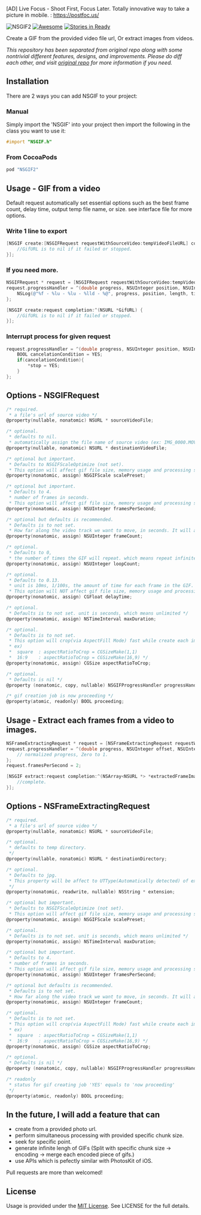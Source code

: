 [AD] Live Focus - Shoot First, Focus Later. Totally innovative way to take a picture in mobile. : https://postfoc.us/

![NSGIF2](https://raw.githubusercontent.com/metasmile/NSGIF2/master/title.png?v=2)
[![Awesome](https://cdn.rawgit.com/sindresorhus/awesome/d7305f38d29fed78fa85652e3a63e154dd8e8829/media/badge.svg)](https://github.com/vsouza/awesome-ios#gif)
[![Stories in Ready](https://badge.waffle.io/metasmile/NSGIF2.svg?label=ready&title=Tasks)](http://waffle.io/metasmile/NSGIF2)

Create a GIF from the provided video file url, Or extract images from videos.

*This repository has been separated from original repo along with some nontrivial different features, designs, and improvements. Please do diff each other, and visit [original repo](https://github.com/NSRare/NSGIF) for more information if you need.*

## Installation

There are 2 ways you can add NSGIF to your project:

### Manual

Simply import the 'NSGIF' into your project then import the following in the class you want to use it:
```objective-c
#import "NSGIF.h"
```      
### From CocoaPods

```ruby
pod "NSGIF2"
```

## Usage - GIF from a video

Default request automatically set essential options such as the best frame count, delay time, output temp file name, or size. see interface file for more options.

### Write 1 line to export
```objective-c
[NSGIF create:[NSGIFRequest requestWithSourceVideo:tempVideoFileURL] completion:^(NSURL *GifURL) {
    //GifURL is to nil if it failed or stopped.
}];
```

### If you need more.
```objective-c
NSGIFRequest * request = [NSGIFRequest requestWithSourceVideo:tempVideoFileURL destination:gifFileURL];
request.progressHandler = ^(double progress, NSUInteger position, NSUInteger length, CMTime time, BOOL *stop, NSDictionary *frameProperties) {
    NSLog(@"%f - %lu - %lu - %lld - %@", progress, position, length, time.value, frameProperties);
};

[NSGIF create:request completion:^(NSURL *GifURL) {
    //GifURL is to nil if it failed or stopped.
}];
```

### Interrupt process for given request
```objective-c
request.progressHandler = ^(double progress, NSUInteger position, NSUInteger length, CMTime time, BOOL *stop, NSDictionary *frameProperties) {
    BOOL cancelationCondition = YES;
    if(cancelationCondition){
        *stop = YES;
    }
};
```

## Options - NSGIFRequest
```objective-c
/* required.
 * a file's url of source video */
@property(nullable, nonatomic) NSURL * sourceVideoFile;

/* optional.
 * defaults to nil.
 * automatically assign the file name of source video (ex: IMG_0000.MOV -> IMG_0000.gif)  */
@property(nullable, nonatomic) NSURL * destinationVideoFile;

/* optional but important.
 * Defaults to NSGIFScaleOptimize (not set).
 * This option will affect gif file size, memory usage and processing speed. */
@property(nonatomic, assign) NSGIFScale scalePreset;

/* optional but important.
 * Defaults to 4.
 * number of frames in seconds.
 * This option will affect gif file size, memory usage and processing speed. */
@property(nonatomic, assign) NSUInteger framesPerSecond;

/* optional but defaults is recommended.
 * Defaults is to not set.
 * How far along the video track we want to move, in seconds. It will automatically assign from duration of video and framesPerSecond. */
@property(nonatomic, assign) NSUInteger frameCount;

/* optional.
 * Defaults to 0,
 * the number of times the GIF will repeat. which means repeat infinitely. */
@property(nonatomic, assign) NSUInteger loopCount;

/* optional.
 * Defaults to 0.13.
 * unit is 10ms, 1/100s, the amount of time for each frame in the GIF.
 * This option will NOT affect gif file size, memory usage and processing speed. It affect only FPS. */
@property(nonatomic, assign) CGFloat delayTime;

/* optional.
 * Defaults is to not set. unit is seconds, which means unlimited */
@property(nonatomic, assign) NSTimeInterval maxDuration;

/* optional.
 * Defaults is to not set.
 * This option will crop(via AspectFill Mode) fast while create each images. Their size will be automatically calculated.
 * ex)
 *  square  : aspectRatioToCrop = CGSizeMake(1,1)
 *  16:9    : aspectRatioToCrop = CGSizeMake(16,9) */
@property(nonatomic, assign) CGSize aspectRatioToCrop;

/* optional.
 * Defaults is nil */
@property (nonatomic, copy, nullable) NSGIFProgressHandler progressHandler;

/* gif creation job is now proceeding */
@property(atomic, readonly) BOOL proceeding;
```

## Usage - Extract each frames from a video to images.

```objective-c
NSFrameExtractingRequest * request = [NSFrameExtractingRequest requestWithSourceVideo:videoURL];
request.progressHandler = ^(double progress, NSUInteger offset, NSUInteger length, CMTime time, BOOL *stop, NSDictionary *frameProperties) {
    // normalized progress, Zero to 1.
};
request.framesPerSecond = 2;

[NSGIF extract:request completion:^(NSArray<NSURL *> *extractedFrameImageUrls) {
    //complete.
}];
```

## Options - NSFrameExtractingRequest
```objective-c
/* required.
 * a file's url of source video */
@property(nullable, nonatomic) NSURL * sourceVideoFile;

/* optional.
 * defaults to temp directory.
 */
@property(nullable, nonatomic) NSURL * destinationDirectory;

/* optional.
 * Defaults to jpg.
 * This property will be affect to UTType(Automatically detected) of extracting image file.
 */
@property(nonatomic, readwrite, nullable) NSString * extension;

/* optional but important.
 * Defaults to NSGIFScaleOptimize (not set).
 * This option will affect gif file size, memory usage and processing speed. */
@property(nonatomic, assign) NSGIFScale scalePreset;

/* optional.
 * Defaults is to not set. unit is seconds, which means unlimited */
@property(nonatomic, assign) NSTimeInterval maxDuration;

/* optional but important.
 * Defaults to 4.
 * number of frames in seconds.
 * This option will affect gif file size, memory usage and processing speed. */
@property(nonatomic, assign) NSUInteger framesPerSecond;

/* optional but defaults is recommended.
 * Defaults is to not set.
 * How far along the video track we want to move, in seconds. It will automatically assign from duration of video and framesPerSecond. */
@property(nonatomic, assign) NSUInteger frameCount;

/* optional.
 * Defaults is to not set.
 * This option will crop(via AspectFill Mode) fast while create each images. Their size will be automatically calculated.
 * ex)
 *  square  : aspectRatioToCrop = CGSizeMake(1,1)
 *  16:9    : aspectRatioToCrop = CGSizeMake(16,9) */
@property(nonatomic, assign) CGSize aspectRatioToCrop;

/* optional.
 * Defaults is nil */
@property (nonatomic, copy, nullable) NSGIFProgressHandler progressHandler;

/* readonly
 * status for gif creating job 'YES' equals to 'now proceeding'
 */
@property(atomic, readonly) BOOL proceeding;
```

## In the future, I will add a feature that can

* create from a provided photo url.
* perform simultaneous processing with provided specific chunk size.
* seek for specific point.
* generate infinite lengh of GIFs (Split with specific chunk size -> encoding -> merge each encoded piece of gifs.)
* use APIs which is pefectly similar with PhotosKit of iOS.

Pull requests are more than welcomed!

## License
Usage is provided under the [MIT License](http://http//opensource.org/licenses/mit-license.php). See LICENSE for the full details.
